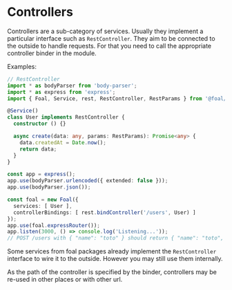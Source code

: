 # Controllers

Controllers are a sub-category of services. Usually they implement a particular interface such as `RestController`. They aim to be connected to the outside to handle requests. For that you need to call the appropriate controller binder in the module.

Examples:
```ts
// RestController
import * as bodyParser from 'body-parser';
import * as express from 'express';
import { Foal, Service, rest, RestController, RestParams } from '@foal/core';

@Service()
class User implements RestController {
  constructor () {}

  async create(data: any, params: RestParams): Promise<any> {
    data.createdAt = Date.now();
    return data;
  }
}

const app = express();
app.use(bodyParser.urlencoded({ extended: false }));
app.use(bodyParser.json());

const foal = new Foal({
  services: [ User ],
  controllerBindings: [ rest.bindController('/users', User) ]
});
app.use(foal.expressRouter());
app.listen(3000, () => console.log('Listening...'));
// POST /users with { "name": "toto" } should return { "name": "toto", "createdAt": "..." };
```

Some services from foal packages already implement the `RestController` interface to wire it to the outside. However you may still use them internally.

As the path of the controller is specified by the binder, controllers may be re-used in other places or with other url.